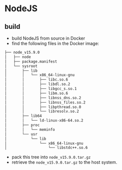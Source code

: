 # NodeJS

## build

* build NodeJS from source in Docker
* find the following files in the Docker image:

```bash
├── node_v15.9.0
│   ├── node
│   ├── package.manifest
│   └── sysroot
│       ├── lib
│       │   └── x86_64-linux-gnu
│       │       ├── libc.so.6
│       │       ├── libdl.so.2
│       │       ├── libgcc_s.so.1
│       │       ├── libm.so.6
│       │       ├── libnss_dns.so.2
│       │       ├── libnss_files.so.2
│       │       ├── libpthread.so.0
│       │       └── libresolv.so.2
│       ├── lib64
│       │   └── ld-linux-x86-64.so.2
│       ├── proc
│       │   └── meminfo
│       └── usr
│           └── lib
│               └── x86_64-linux-gnu
│                   └── libstdc++.so.6
```

* pack this tree into `node_v15.9.0.tar.gz`
* retrieve the `node_v15.9.0.tar.gz` to the host system.

